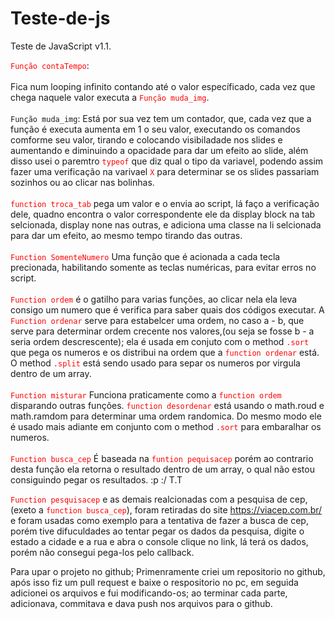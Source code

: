 # Teste-de-js
Teste de JavaScript v1.1. 
<link rel="stylesheet" type="text/css" href="web_files/css/css.css">

<p>
<code style="color:red;">Função contaTempo</code>:<br><br>
Fica num looping infinito contando até o valor específicado, cada vez que chega naquele valor executa a <code style="color:red;">Função muda_img</code>.<br><br>
<code>Função muda_img</code>: Está por sua vez tem um contador, que, cada vez que a função é executa aumenta em 1 o seu valor, executando os comandos comforme seu valor, tirando e colocando visibiladade nos slides e aumentando e diminuindo a opacidade para dar um efeito ao slide, além disso usei o paremtro <code style="color:red;">typeof</code> que diz qual o tipo da variavel, podendo assim fazer uma verifica&ccedil;&atilde;o na varivael <code style="color:red;">X</code> para determinar se os slides passariam sozinhos ou ao clicar nas bolinhas.<br/><br>
<code style="color:red;">function troca_tab</code> pega um valor e o envia ao script, lá fa&ccedil;o a verifica&ccedil;&atilde;o dele, quadno encontra o valor correspondente ele da display block na tab selcionada, display none nas outras, e adiciona uma classe na li selcionada para dar um efeito, ao mesmo tempo tirando das outras.<br><br>
<code style="color:red;">Function SomenteNumero</code> Uma fun&ccedil;&atilde;o que &eacute; acionada a cada tecla precionada, habilitando somente as teclas num&eacute;ricas, para evitar erros no script.<Br><br>
<code style="color:red;">Function ordem</code> é o gatilho para varias fun&ccedil;&otilde;es, ao clicar nela ela leva consigo um numero que &eacute; verifica para saber quais dos c&oacute;digos executar. A <code style="color:red;">Function ordenar</code> serve para estabelcer uma ordem, no caso a - b, que serve para determinar ordem crecente nos valores,(ou seja se fosse b - a seria ordem descrescente); ela &eacute; usada em conjuto com o method <code style="color:red;">.sort</code> que pega os numeros e os distribui na ordem que a <code style="color:red;">function ordenar</code> está. O method <code style="color:red;">.split</code> está sendo usado para separ os numeros por virgula dentro de um array.<br><br>
<code style="color:red;">Function misturar</code> Funciona praticamente como a <code style="color:red;">function ordem</code> disparando outras fun&ccedil;&otilde;es. <code style="color:red;">function desordenar</code> está usando o math.roud e math.ramdom para determinar uma ordem randomica. Do mesmo modo ele é usado mais adiante em conjunto com o method <code style="color:red;">.sort</code> para embaralhar os numeros.<br><br>
<code style="color:red;">Function busca_cep</code> &Eacute; baseada na <code style="color:red;">funtion pequisacep</code> porém ao contrario desta fun&ccedil;&atilde;o ela retorna o resultado dentro de um array, o qual n&atilde;o estou consiguindo pegar os resultados. :p :/ T.T

<code style="color:red;">Function pesquisacep</code> e as demais realcionadas com a pesquisa de cep,(exeto a <code style="color:red;">function busca_cep</code>), foram retiradas do site <a href="https://viacep.com.br/">https://viacep.com.br/</a> e foram usadas como exemplo para a tentativa de fazer a busca de cep, porém tive difuculdades ao tentar pegar os dados da pesquisa, digite o estado a cidade e a rua e abra o console clique no link, lá terá os dados, porém não consegui pega-los pelo callback.

Para upar o projeto no github; Primenramente criei um repositorio no github, após isso fiz um pull request e baixe o respositorio no pc, em seguida adicionei os arquivos e fui modificando-os; ao terminar cada parte, adicionava, commitava e dava push nos arquivos para o github.
</p>